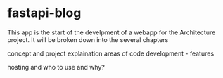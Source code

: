 # fastapi-blog

This app is the start of the develpment of a webapp for the Architecture project.
It will be broken down into the several chapters

concept and project explaination
areas of code development - features

hosting and who to use and why?
